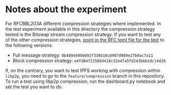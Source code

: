 # Notes about the experiment
For RFCBBL203A different compression strategies where implemented. In the test experiment available in this directory the compression strategy tested is the Bitswap stream compression strategy. If you want to test any of the other compression strategies, [point in the RFC toml file for the test](./rfcBBL203A.toml) to the following versions:

* Full message strategy: `0b489d490b692f338b16c8907d989e27b0ac7a11`
* Block compression strategy: `e4fd84f22580d418c32e47a5fd243bbb1dc14d20`

If, on the contrary, you want to test IPFS working with compression within `libp2p`, you need to go to the `feature/compression` branch in this repository. To run a test using libp2p compression, run the dashboard.py notebook and set the test you want to do. 